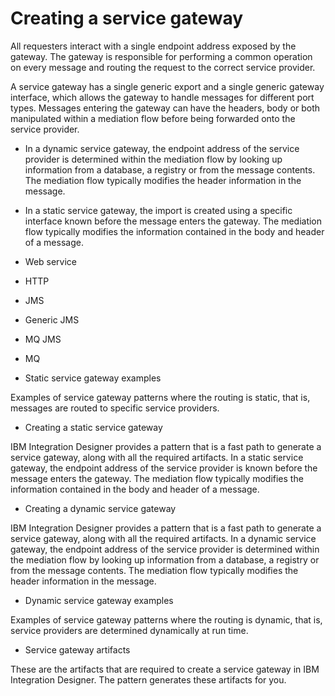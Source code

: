 <!-- image -->

# Creating a service gateway

All requesters interact with a single endpoint address exposed
by the gateway. The gateway is responsible for performing a common
operation on every message and routing the request to the correct
service provider.

A service gateway has a single generic export and a single generic
gateway interface, which allows the gateway to handle messages for
different port types. Messages entering the gateway can have the headers,
body or both manipulated within a mediation flow before being forwarded
onto the service provider.

- In a dynamic service gateway, the endpoint address of the
service provider is determined within the mediation flow by looking
up information from a database, a registry or from the message contents.
The mediation flow typically modifies the header information in the
message.
- In a static service gateway, the import is created using
a specific interface known before the message enters the gateway.
The mediation flow typically modifies the information contained in
the body and header of a message.

- Web service
- HTTP
- JMS
- Generic JMS
- MQ JMS
- MQ

- Static service gateway examples

Examples of service gateway patterns where the routing is static, that is, messages are routed to specific service providers.
- Creating a static service gateway

IBM Integration Designer provides a pattern that is a fast path to generate a service gateway, along with all the required artifacts. In a static service gateway, the endpoint address of the service provider is known before the message enters the gateway. The mediation flow typically modifies the information contained in the body and header of a message.
- Creating a dynamic service gateway

IBM Integration Designer provides a pattern that is a fast path to generate a service gateway, along with all the required artifacts. In a dynamic service gateway, the endpoint address of the service provider is determined within the mediation flow by looking up information from a database, a registry or from the message contents. The mediation flow typically modifies the header information in the message.
- Dynamic service gateway examples

Examples of service gateway patterns where the routing is dynamic, that is, service providers are determined dynamically at run time.
- Service gateway artifacts

These are the artifacts that are required to create a service gateway in IBM Integration Designer. The pattern generates these artifacts for you.